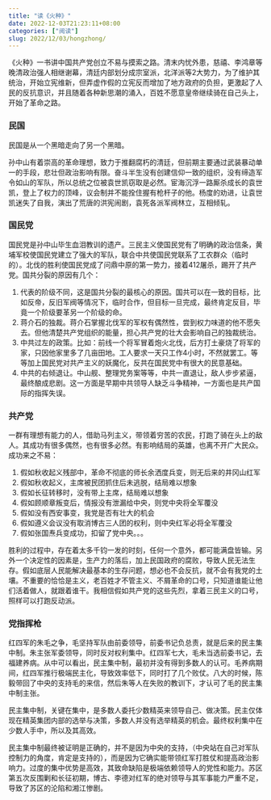 ```yaml
---
title: "读《火种》"
date: 2022-12-03T21:23:11+08:00
categories: ["阅读"]
slug: 2022/12/03/hongzhong/
---
```



《火种》一书讲中国共产党创立不易与摸索之路。清末内忧外患，慈禧、李鸿章等晚清政治强人相继谢幕，清廷内部划分成宗室派，北洋派等2大势力，为了维护其统治，开始立宪维新，但弄虚作假的立宪反而增加了地方政府的负担，更激起了人民的反抗意识，并且随着各种新思潮的涌入，百姓不愿意皇帝继续骑在自己头上，开始了革命之路。

### 民国

民国是从一个黑暗走向了另一个黑暗。

孙中山有着崇高的革命理想，致力于推翻腐朽的清廷，但前期主要通过武装暴动单一的手段，悲壮但政治影响有限。奋斗半生没有创建信仰一致的组织，没有缔造军令如山的军队，所以总统之位被袁世凯窃取是必然。宦海沉浮一路厮杀成长的袁世凯，登上了权力的顶峰，议会制并不能拴住握有枪杆子的他。杨度的劝进，让袁世凯迷失了自我，演出了荒唐的洪宪闹剧，袁死各派军阀林立，互相倾轧。

### 国民党

国民党是孙中山毕生血泪教训的遗产。三民主义使国民党有了明确的政治信条，黄埔军校使国民党建立了强大的军队，联合中共使国民党联系了工农群众（临时的）。北伐的胜利使国民党成了问鼎中原的第一势力，接着412屠杀，踢开了共产党。国共分裂的原因有几个：

1. 代表的阶级不同，这是国共分裂的最核心的原因。国共可以在一致的目标，比如反帝，反旧军阀等情况下，临时合作，但目标一旦完成，最终肯定反目，毕竟一个阶级要革另一个阶级的命。
2. 蒋介石的独裁。蒋介石掌握北伐军的军权有偶然性，尝到权力味道的他不愿失去。但他清楚共产党组织的能量，担心共产党的壮大会影响自己的独裁统治。
3. 中共过左的政策。比如：前线一个将军冒着炮火北伐，后方打土豪烧了将军的家，只因他家里多了几亩田地。工人要求一天只工作4小时，不然就罢工。等等加上国民党对共产主义的妖魔化，反共在国民党中有很大的民意基础。
4. 中共的右倾退让。中山舰、整理党务案等等，中共一直退让，敌人步步紧逼，最终酿成悲剧。这一方面是早期中共领导人缺乏斗争精神，一方面也是共产国际的指挥失误。


### 共产党

一群有理想有能力的人，借助马列主义，带领着穷苦的农民，打跑了骑在头上的敌人。其成功有很多偶然，也有很多必然。有影响结局的英雄，也离不开广大民众。成功来之不易：

1. 假如秋收起义残部中，革命不彻底的师长余洒度兵变，则无后来的井冈山红军
2. 假如秋收起义，主席被民团抓住后未逃脱，结局难以想象
3. 假如长征转移时，没有带上主席，结局难以想象
4. 假如顾顺章叛变后，情报没有泄漏给中央，则党中央将全军覆没
5. 假如没有西安事变，我党是否有壮大的机会
6. 假如遵义会议没有取消博古三人团的权利，则中央红军必将全军覆没
7. 假如张国焘兵变成功，扣留了党中央。。。

胜利的过程中，存在着太多千钧一发的时刻，任何一个意外，都可能满盘皆输。另外一个决定性的因素是，生产力的落后，加上民国政府的腐败，导致人民无法生存。假如底层人民能解决最基本的生存问题，想必也不会反抗，就不会有我党的土壤。不重要的恰恰是主义，老百姓才不管主义、不屑革命的口号，只知道谁能让他们活着做人，就跟着谁干。我相信假如共产党的这些先烈，拿着三民主义的口号，照样可以打跑反动派。

### 党指挥枪

红四军的朱毛之争，毛坚持军队由前委领导，前委书记负总责，就是后来的民主集中制。朱主张军委领导，同时反对权利集中。红四军七大，毛未当选前委书记，去福建养病。从中可以看出，民主集中制，最初并没有得到多数人的认可。毛养病期间，红四军推行极端民主化，导致效率低下，同时打了几个败仗。八大的时候，陈毅带回了中央的支持毛的来信，然后朱等人在失败的教训下，才认可了毛的民主集中制主张。

民主集中制，关键在集中，是多数人委托少数精英来领导自己、做决策。民主仅体现在精英集团内部的选举与决策，多数人并没有选举精英的机会。最终权利集中在少数人手中，所以及其高效。

民主集中制最终被证明是正确的，并不是因为中央的支持，（中央站在自己对军队控制力的角度，肯定是支持的），而是因为它确实能带领红军打胜仗和提高政治影响力。过度的集中优势是高效，其致命缺陷是极端依赖领导人的党性和能力。苏区第五次反围剿和长征初期，博古、李德对红军的绝对领导与其军事能力严重不足，导致了苏区的沦陷和湘江惨剧。


